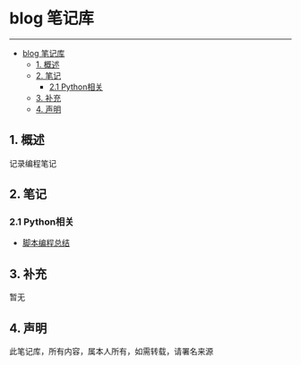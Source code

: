 # blog 笔记库

----

- [blog 笔记库](#blog-笔记库)
  - [1. 概述](#1-概述)
  - [2. 笔记](#2-笔记)
    - [2.1 Python相关](#21-python相关)
  - [3. 补充](#3-补充)
  - [4. 声明](#4-声明)

## 1. 概述

记录编程笔记

## 2. 笔记

### 2.1 Python相关

* [脚本编程总结](python/脚本编程总结.md)

## 3. 补充

暂无

## 4. 声明

此笔记库，所有内容，属本人所有，如需转载，请署名来源